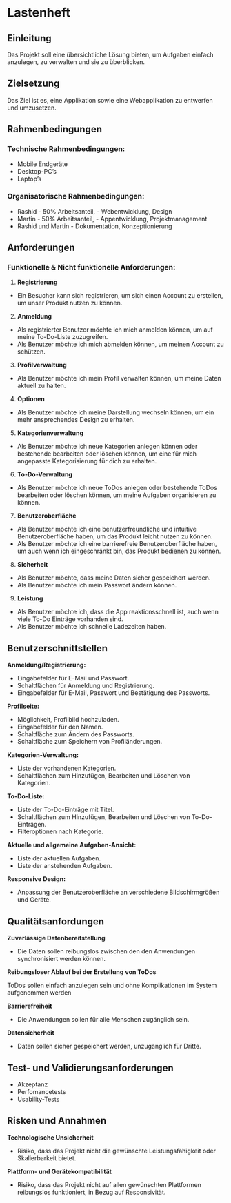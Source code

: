 # Lastenheft

## Einleitung

Das Projekt soll eine übersichtliche Lösung bieten, um Aufgaben einfach anzulegen, zu verwalten und sie zu überblicken.

## Zielsetzung

Das Ziel ist es, eine Applikation sowie eine Webapplikation zu entwerfen und umzusetzen.

## Rahmenbedingungen

### Technische Rahmenbedingungen:

- Mobile Endgeräte
- Desktop-PC’s
- Laptop’s

### Organisatorische Rahmenbedingungen:

- Rashid - 50% Arbeitsanteil, - Webentwicklung, Design
- Martin - 50% Arbeitsanteil, - Appentwicklung, Projektmanagement
- Rashid und Martin - Dokumentation, Konzeptionierung

## **Anforderungen**

### Funktionelle & Nicht funktionelle Anforderungen:

1. **Registrierung**
- Ein Besucher kann sich registrieren, um sich einen Account zu erstellen, um unser Produkt nutzen zu können.
2. **Anmeldung**
- Als registrierter Benutzer möchte ich mich anmelden können, um auf meine To-Do-Liste zuzugreifen.
- Als Benutzer möchte ich mich abmelden können, um meinen Account zu schützen.
3. **Profilverwaltung**
- Als Benutzer möchte ich mein Profil verwalten können, um meine Daten aktuell zu halten.
4. **Optionen**
- Als Benutzer möchte ich meine Darstellung wechseln können, um ein mehr ansprechendes Design zu erhalten.
5. **Kategorienverwaltung**
- Als Benutzer möchte ich neue Kategorien anlegen können oder bestehende bearbeiten oder löschen können, um eine für mich angepasste Kategorisierung für dich zu erhalten.
6. **To-Do-Verwaltung**
- Als Benutzer möchte ich neue ToDos anlegen oder bestehende ToDos bearbeiten oder löschen können, um meine Aufgaben organisieren zu können.
7. **Benutzeroberfläche**
- Als Benutzer möchte ich eine benutzerfreundliche und intuitive Benutzeroberfläche haben, um das Produkt leicht nutzen zu können.
- Als Benutzer möchte ich eine barrierefreie Benutzeroberfläche haben, um auch wenn ich eingeschränkt bin, das Produkt bedienen zu können.
8. **Sicherheit**
- Als Benutzer möchte, dass meine Daten sicher gespeichert werden.
- Als Benutzer möchte ich mein Passwort ändern können.
9. **Leistung**
- Als Benutzer möchte ich, dass die App reaktionsschnell ist, auch wenn viele To-Do Einträge vorhanden sind.
- Als Benutzer möchte ich schnelle Ladezeiten haben.

## Benutzerschnittstellen

**Anmeldung/Registrierung:**

- Eingabefelder für E-Mail und Passwort.
- Schaltflächen für Anmeldung und Registrierung.
- Eingabefelder für E-Mail, Passwort und Bestätigung des Passworts.

**Profilseite:**

- Möglichkeit, Profilbild hochzuladen.
- Eingabefelder für den Namen.
- Schaltfläche zum Ändern des Passworts.
- Schaltfläche zum Speichern von Profiländerungen.

**Kategorien-Verwaltung:**

- Liste der vorhandenen Kategorien.
- Schaltflächen zum Hinzufügen, Bearbeiten und Löschen von Kategorien.

**To-Do-Liste:**

- Liste der To-Do-Einträge mit Titel.
- Schaltflächen zum Hinzufügen, Bearbeiten und Löschen von To-Do-Einträgen.
- Filteroptionen nach Kategorie.

**Aktuelle und allgemeine Aufgaben-Ansicht:**

- Liste der aktuellen Aufgaben.
- Liste der anstehenden Aufgaben.

**Responsive Design:**

- Anpassung der Benutzeroberfläche an verschiedene Bildschirmgrößen und Geräte.

## Qualitätsanfordungen

**Zuverlässige Datenbereitstellung**

- Die Daten sollen reibungslos zwischen den den Anwendungen synchronisiert werden können.

**Reibungsloser Ablauf bei der Erstellung von ToDos**

ToDos sollen einfach anzulegen sein und ohne Komplikationen im System aufgenommen werden

**Barrierefreiheit**

- Die Anwendungen sollen für alle Menschen zugänglich sein.

**Datensicherheit**

- Daten sollen sicher gespeichert werden, unzugänglich für Dritte.

## **Test- und Validierungsanforderungen**

- Akzeptanz
- Perfomancetests
- Usability-Tests

## Risken und Annahmen

**Technologische Unsicherheit**

- Risiko, dass das Projekt nicht die gewünschte Leistungsfähigkeit oder Skalierbarkeit bietet.

**Plattform- und Gerätekompatibilität**

- Risiko, dass das Projekt nicht auf allen gewünschten Plattformen reibungslos funktioniert, in Bezug auf Responsivität.